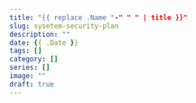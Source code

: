 ```yaml
---
title: "{{ replace .Name "-" " " | title }}"
slug: sysetem-security-plan
description: ""
date: {{ .Date }}
tags: []
category: []
series: []
image: ""
draft: true
---
```

